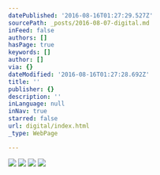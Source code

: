 ```yaml
---
datePublished: '2016-08-16T01:27:29.527Z'
sourcePath: _posts/2016-08-07-digital.md
inFeed: false
authors: []
hasPage: true
keywords: []
author: []
via: {}
dateModified: '2016-08-16T01:27:28.692Z'
title: ''
publisher: {}
description: ''
inLanguage: null
inNav: true
starred: false
url: digital/index.html
_type: WebPage

---
```

![](https://the-grid-user-content.s3-us-west-2.amazonaws.com/951bb79f-6566-4214-a244-7ff0fbc1a25f.jpg)
![](https://the-grid-user-content.s3-us-west-2.amazonaws.com/943cccbe-bb93-4173-8367-819014cd76d6.png)
![](https://the-grid-user-content.s3-us-west-2.amazonaws.com/61072be9-95a4-4a31-8237-d228018fbcc0.jpg)
![](https://the-grid-user-content.s3-us-west-2.amazonaws.com/41fbb0d5-6fbf-4fd7-800f-f7c69c06de15.jpg)